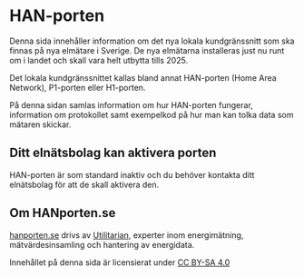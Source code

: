 # HAN-porten

Denna sida innehåller information om det nya lokala kundgränssnitt som ska finnas på 
nya elmätare i Sverige. De nya elmätarna installeras just nu runt om i landet och skall 
vara helt utbytta tills 2025.

Det lokala kundgränssnittet kallas bland annat HAN-porten (Home Area Network), 
P1-porten eller H1-porten.

På denna sidan samlas information om hur HAN-porten fungerar, information om protokollet
samt exempelkod på hur man kan tolka data som mätaren skickar.

## Ditt elnätsbolag kan aktivera porten

HAN-porten är som standard inaktiv och du behöver kontakta ditt elnätsbolag för att de 
skall aktivera den. 

## Om HANporten.se

[hanporten.se](https://hanporten.se) drivs av [Utilitarian](https://utilitarian.io), 
experter inom energimätning, mätvärdesinsamling och hantering av energidata.

Innehållet på denna sida är licensierat under [CC BY-SA 4.0](http://creativecommons.org/licenses/by-sa/4.0/?ref=chooser-v1)

